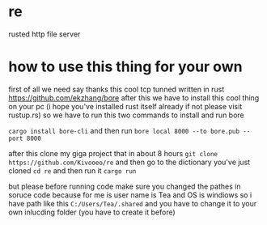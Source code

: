# re
rusted http file server

# how to use this thing for your own

first of all we need say thanks this cool tcp tunned written in rust https://github.com/ekzhang/bore
after this we have to install this cool thing on your pc 
(i hope you've installed rust itself already if not please visit rustup.rs)
so we have to run this two commands to install and run bore

`cargo install bore-cli`
and then run
`bore local 8000 --to bore.pub --port 8000`


after this clone my giga project that in about 8 hours
`git clone https://github.com/Kivooeo/re`
and then go to the dictionary you've just cloned 
`cd re`
and then run it 
`cargo run`

but please before running code make sure you changed the pathes in soruce code
because for me is user name is Tea
and OS is windiows
so i have path like this
`C:/Users/Tea/.shared`
and you have to change it to your own inlucding folder (you have to create it before)
